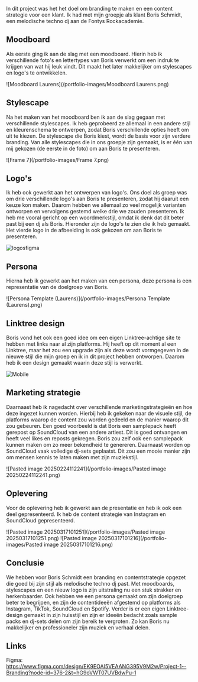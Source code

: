 In dit project was het het doel om branding te maken en een content strategie voor een klant. Ik had met mijn groepje als klant Boris Schmidt, een melodische techno dj aan de Fontys Rockacademie.
## Moodboard
Als eerste ging ik aan de slag met een moodboard. Hierin heb ik verschillende foto's en lettertypes van Boris verwerkt om een indruk te krijgen van wat hij leuk vindt. Dit maakt het later makkelijker om stylescapes en logo's te ontwikkelen.

![Moodboard Laurens](/portfolio-images/Moodboard Laurens.png)

## Stylescape
Na het maken van het moodboard ben ik aan de slag gegaan met verschillende stylescapes. Ik heb geprobeerd ze allemaal in een andere stijl en kleurenschema te ontwerpen, zodat Boris verschillende opties heeft om uit te kiezen. De stylescape die Boris kiest, wordt de basis voor zijn verdere branding. Van alle stylescapes die in ons groepje zijn gemaakt, is er één van mij gekozen (de eerste in de foto) om aan Boris te presenteren.

![Frame 7](/portfolio-images/Frame 7.png)

## Logo's
Ik heb ook gewerkt aan het ontwerpen van logo's. Ons doel als groep was om drie verschillende logo's aan Boris te presenteren, zodat hij daaruit een keuze kon maken. Daarom hebben we allemaal zo veel mogelijk varianten ontworpen en vervolgens gestemd welke drie we zouden presenteren. Ik heb me vooral gericht op een woordmerkstijl, omdat ik denk dat dit beter past bij een dj als Boris. Hieronder zijn de logo's te zien die ik heb gemaakt. Het vierde logo in de afbeelding is ook gekozen om aan Boris te presenteren.

![logosfigma](/portfolio-images/logosfigma.png)

## Persona
Hierna heb ik gewerkt aan het maken van een persona, deze persona is een representatie van de doelgroep van Boris.

![Persona Template (Laurens)](/portfolio-images/Persona Template (Laurens).png)

## Linktree design
Boris vond het ook een goed idee om een eigen Linktree-achtige site te hebben met links naar al zijn platforms. Hij heeft op dit moment al een Linktree, maar het zou een upgrade zijn als deze wordt vormgegeven in de nieuwe stijl die mijn groep en ik in dit project hebben ontworpen. Daarom heb ik een design gemaakt waarin deze stijl is verwerkt.

![Mobile](/portfolio-images/Mobile.png)

## Marketing strategie
Daarnaast heb ik nagedacht over verschillende marketingstrategieën en hoe deze ingezet kunnen worden. Hierbij heb ik gekeken naar de visuele stijl, de platforms waarop de content zou worden gedeeld en de manier waarop dit zou gebeuren. Een goed voorbeeld is dat Boris een samplepack heeft gerepost op SoundCloud van een andere artiest. Dit is goed ontvangen en heeft veel likes en reposts gekregen. Boris zou zelf ook een samplepack kunnen maken om zo meer bekendheid te genereren. Daarnaast worden op SoundCloud vaak volledige dj-sets geplaatst. Dit zou een mooie manier zijn om mensen kennis te laten maken met zijn muziekstijl.

![Pasted image 20250224112241](/portfolio-images/Pasted image 20250224112241.png)

## Oplevering
Voor de oplevering heb ik gewerkt aan de presentatie en heb ik ook een deel gepresenteerd. Ik heb de content strategie van Instagram en SoundCloud gepresenteerd.

![Pasted image 20250317101251](/portfolio-images/Pasted image 20250317101251.png)
![Pasted image 20250317101216](/portfolio-images/Pasted image 20250317101216.png)

## Conclusie
We hebben voor Boris Schmidt een branding en contentstrategie opgezet die goed bij zijn stijl als melodische techno dj past. Met moodboards, stylescapes en een nieuw logo is zijn uitstraling nu een stuk strakker en herkenbaarder. Ook hebben we een persona gemaakt om zijn doelgroep beter te begrijpen, en zijn de contentideeën afgestemd op platforms als Instagram, TikTok, SoundCloud en Spotify. Verder is er een eigen Linktree-design gemaakt in zijn huisstijl en zijn er ideeën bedacht zoals sample packs en dj-sets delen om zijn bereik te vergroten. Zo kan Boris nu makkelijker en professioneler zijn muziek en verhaal delen.

## Links
Figma: https://www.figma.com/design/EK9EOAI5VEAANG395V9M2w/Project-1--Branding?node-id=376-2&t=hG9oVWT07UVBdwPu-1